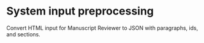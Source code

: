 # System input preprocessing
Convert HTML input for Manuscript Reviewer to JSON with paragraphs, ids, and sections.